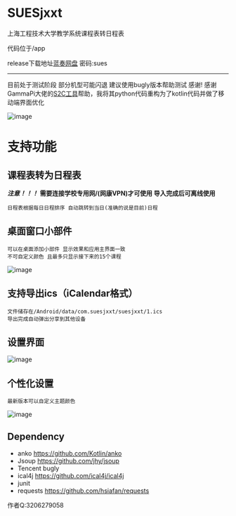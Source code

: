 # SUESjxxt
上海工程技术大学教学系统课程表转日程表

代码位于/app

release下载地址[蓝奏网盘](https://www.lanzous.com/b0d6v7eb) 密码:sues

--------
目前处于测试阶段 部分机型可能闪退 建议使用bugly版本帮助测试 感谢!
感谢GammaPi大佬的[S2C工具](https://github.com/GammaPi/SUES-S2C-Tool)帮助，我将其python代码重构为了kotlin代码并做了移动端界面优化

![image](https://github.com/zsqw123/SUESjxxt/blob/master/app/shot/1.png)

# 支持功能

## 课程表转为日程表
***注意！！！***
**需要连接学校专用网/(网康VPN)才可使用 
导入完成后可离线使用**
    
    日程表根据每日日程排序 自动跳转到当日(准确的说是目前)日程
## 桌面窗口小部件
    可以在桌面添加小部件 显示效果和应用主界面一致
    不可自定义颜色 且最多只显示接下来的15个课程
    
![image](https://github.com/zsqw123/SUESjxxt/blob/master/app/shot/4.png)

## 支持导出ics（iCalendar格式）
    文件储存在/Android/data/com.suesjxxt/suesjxxt/1.ics
    导出完成自动弹出分享到其他设备
    
## 设置界面
![image](https://github.com/zsqw123/SUESjxxt/blob/master/app/shot/2.png)
    
## 个性化设置
    最新版本可以自定义主题颜色
![image](https://github.com/zsqw123/SUESjxxt/blob/master/app/shot/3.png)

## Dependency

- anko https://github.com/Kotlin/anko
- Jsoup https://github.com/jhy/jsoup
- Tencent bugly
- ical4j https://github.com/ical4j/ical4j
- junit
- requests https://github.com/hsiafan/requests





作者Q:3206279058
